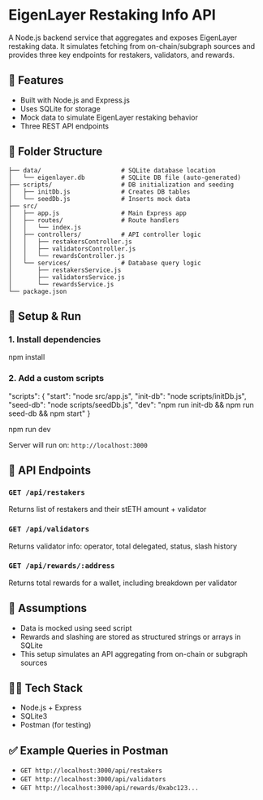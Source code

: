 # EigenLayer Restaking Info API

A Node.js backend service that aggregates and exposes EigenLayer restaking data. It simulates fetching from on-chain/subgraph sources and provides three key endpoints for restakers, validators, and rewards.


## 📌 Features

- Built with Node.js and Express.js
- Uses SQLite for storage
- Mock data to simulate EigenLayer restaking behavior
- Three REST API endpoints

## 📁 Folder Structure
```
├── data/                      # SQLite database location
│   └── eigenlayer.db          # SQLite DB file (auto-generated)
├── scripts/                   # DB initialization and seeding
│   ├── initDb.js              # Creates DB tables
│   └── seedDb.js              # Inserts mock data
├── src/
│   ├── app.js                 # Main Express app
│   ├── routes/                # Route handlers
│   │   └── index.js
│   ├── controllers/           # API controller logic
│   │   ├── restakersController.js
│   │   ├── validatorsController.js
│   │   └── rewardsController.js
│   └── services/              # Database query logic
│       ├── restakersService.js
│       ├── validatorsService.js
│       └── rewardsService.js
└── package.json
```

## 🚀 Setup & Run

### 1. Install dependencies
  npm install

### 2. Add a custom scripts
  "scripts": {
  "start": "node src/app.js",
  "init-db": "node scripts/initDb.js",
  "seed-db": "node scripts/seedDb.js",
  "dev": "npm run init-db && npm run seed-db && npm start"
}

npm run dev 

Server will run on: `http://localhost:3000`

## 📡 API Endpoints

### `GET /api/restakers`
Returns list of restakers and their stETH amount + validator

### `GET /api/validators`
Returns validator info: operator, total delegated, status, slash history

### `GET /api/rewards/:address`
Returns total rewards for a wallet, including breakdown per validator

## 📄 Assumptions
- Data is mocked using seed script
- Rewards and slashing are stored as structured strings or arrays in SQLite
- This setup simulates an API aggregating from on-chain or subgraph sources

## 🧑‍💻 Tech Stack
- Node.js + Express
- SQLite3
- Postman (for testing)

## ✅ Example Queries in Postman
- `GET http://localhost:3000/api/restakers`
- `GET http://localhost:3000/api/validators`
- `GET http://localhost:3000/api/rewards/0xabc123...`


